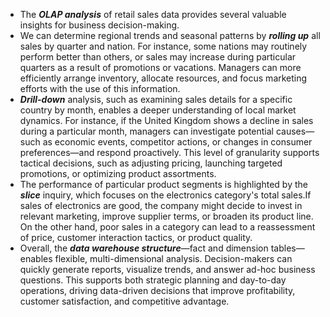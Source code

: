 - The ***OLAP analysis*** of retail sales data provides several valuable insights for business decision-making.
- We can determine regional trends and seasonal patterns by ***rolling up*** all sales by quarter and nation.  For instance, some nations may routinely perform better than others, or sales may increase during particular quarters as a result of promotions or vacations.  Managers can more efficiently arrange inventory, allocate resources, and focus marketing efforts with the use of this information.
- ***Drill-down*** analysis, such as examining sales details for a specific country by month, enables a deeper understanding of local market dynamics. For instance, if the United Kingdom shows a decline in sales during a particular month, managers can investigate potential causes—such as economic events, competitor actions, or changes in consumer preferences—and respond proactively. This level of granularity supports tactical decisions, such as adjusting pricing, launching targeted promotions, or optimizing product assortments.
- The performance of particular product segments is highlighted by the ***slice*** inquiry, which focuses on the electronics category's total sales.If sales of electronics are good, the company might decide to invest in relevant marketing, improve supplier terms, or broaden its product line.  On the other hand, poor sales in a category can lead to a reassessment of price, customer interaction tactics, or product quality.
- Overall, the ***data warehouse structure***—fact and dimension tables—enables flexible, multi-dimensional analysis. Decision-makers can quickly generate reports, visualize trends, and answer ad-hoc business questions. This supports both strategic planning and day-to-day operations, driving data-driven decisions that improve profitability, customer satisfaction, and competitive advantage.